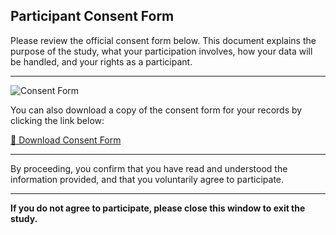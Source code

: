 
## Participant Consent Form

Please review the official consent form below. This document explains the purpose of the study, what your participation involves, how your data will be handled, and your rights as a participant.

---

![Consent Form](https://thchara.github.io/ThinkAloud/ZendoStudy4/assets/ConsentFormImage.png)

You can also download a copy of the consent form for your records by clicking the link below:

<a href="https://thchara.github.io/ThinkAloud/ZendoStudy4/assets/ConsentForm.pdf" download>📄 Download Consent Form</a>

---

By proceeding, you confirm that you have read and understood the information provided, and that you voluntarily agree to participate.

---

**If you do not agree to participate, please close this window to exit the study.**

